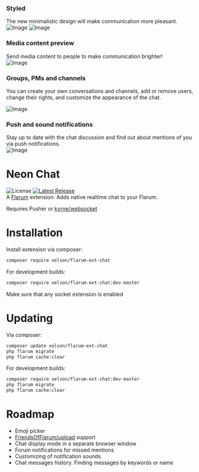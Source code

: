 ### Styled

The new minimalistic design will make communication more pleasant.  
![Image](https://i.ibb.co/3m4wCV3/b40f10da617c.png)
![Image](https://c.radikal.ru/c15/2201/0f/600cc5faac92.png)

### Media content preview

Send media content to people to make communication brighter!  
![Image](https://sun9-6.userapi.com/eldBF03c5Ys9dt1IYT-Di9KpQNX91sQFPhFEfA/n9KTpymA46U.jpg)

### Groups, PMs and channels

You can create your own conversations and channels, add or remove users, change their rights, and customize the appearance of the chat.

![Image](https://sun9-13.userapi.com/sZjGejXxf0pY8tBOQPgeTGWAnrWOYGqAR8AkCA/L9zBWvw7FPQ.jpg)

### Push and sound notifications  

Stay up to date with the chat discussion and find out about mentions of you via push notifications.  
![Image](https://sun9-16.userapi.com/_LwmU4GtCL8csbq_443Aal13nmtsvMvx6IlveA/SS9-kZS6NQI.jpg)

# Neon Chat

![License](https://img.shields.io/badge/license-MIT-blue.svg) 
[![Latest Release](https://img.shields.io/packagist/v/xelson/flarum-ext-chat)](https://packagist.org/packages/xelson/flarum-ext-chat)   
A [Flarum](http://flarum.org) extension. Adds native realtime chat to your Flarum.

Requires Pusher or [kyrne/websocket](https://extiverse.com/extension/kyrne/websocket)

# Installation

Install extension via composer:

```bash
composer require xelson/flarum-ext-chat
```

For development builds:

```bash
composer require xelson/flarum-ext-chat:dev-master
```

Make sure that any socket extension is enabled

# Updating

Via composer:

```bash
composer update xelson/flarum-ext-chat
php flarum migrate
php flarum cache:clear
```

For development builds:

```bash
composer require xelson/flarum-ext-chat:dev-master
php flarum migrate
php flarum cache:clear
```

# Roadmap

* Emoji picker
* [FriendsOfFlarum/upload](https://github.com/FriendsOfFlarum/upload) support
* Chat display mode in a separate browser window
* Forum notifications for missed mentions
* Customizing of notification sounds
* Chat messages history. Finding messages by keywords or name
